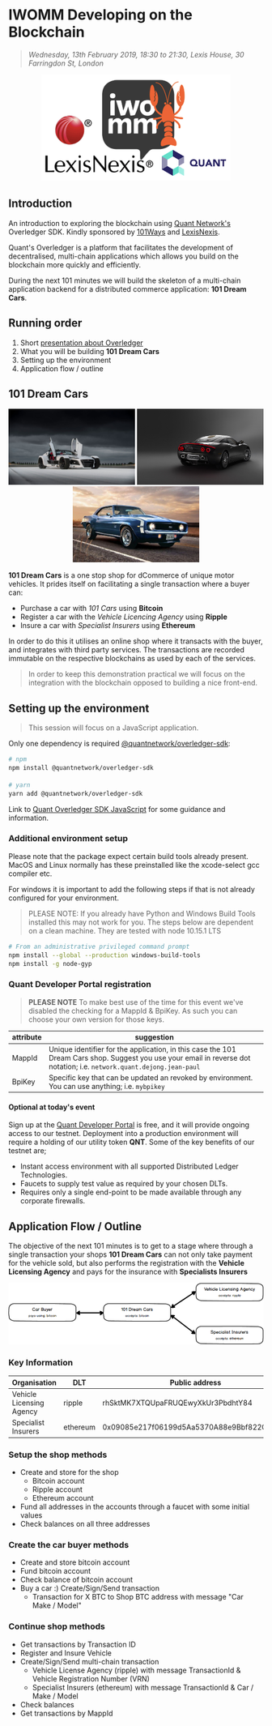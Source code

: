 # IWOMM Developing on the Blockchain

> *Wednesday, 13th February 2019, 18:30 to 21:30, Lexis House, 30 Farringdon St, London*

<p align="center">
    <img src="images/iwomm_blockchain_quant.jpeg">
</p>

## Introduction

An introduction to exploring the blockchain using [Quant Network's](https://www.quant.network) Overledger SDK. Kindly sponsored by [101Ways](https://www.101ways.com/) and [LexisNexis](http://www.lexisnexis.co.uk/en-uk/home.page).

Quant's Overledger is a platform that facilitates the development of decentralised, multi-chain applications which allows you build on the blockchain more quickly and efficiently.

During the next 101 minutes we will build the skeleton of a multi-chain application backend for a distributed commerce application: **101 Dream Cars**.

## Running order

1. Short [presentation about Overledger](documents/quant-101ways-iwomm-presentation_20190213.pptx)
2. What you will be building **101 Dream Cars**
3. Setting up the environment
4. Application flow / outline

## 101 Dream Cars

<p align="center">
    <img src="images/donkervoort-d8-gto-40-3-web.jpg" width="250" height="150">
    <img src="images/spycker_c8-Preliator.jpg" width="250" height="150">
    <img src="images/camaro-ss.jpg" width="250" height="150">
</p>

**101 Dream Cars** is a one stop shop for dCommerce of unique motor vehicles. It prides itself on facilitating a single transaction where a buyer can:

* Purchase a car with *101 Cars* using **Bitcoin**
* Register a car with the *Vehicle Licencing Agency* using **Ripple**
* Insure a car with *Specialist Insurers* using **Ethereum**

In order to do this it utilises an online shop where it transacts with the buyer, and integrates with third party services. The transactions are recorded immutable on the respective blockchains as used by each of the services.

> In order to keep this demonstration practical we will focus on the integration with the blockchain opposed to building a nice front-end.

## Setting up the environment

> This session will focus on a JavaScript application.

Only one dependency is required [@quantnetwork/overledger-sdk](https://www.npmjs.com/package/@quantnetwork/overledger-sdk):

```sh
# npm
npm install @quantnetwork/overledger-sdk

# yarn
yarn add @quantnetwork/overledger-sdk
```

Link to [Quant Overledger SDK JavaScript](https://github.com/quantnetwork/overledger-sdk-javascript) for some guidance and information.

### Additional environment setup

Please note that the package expect certain build tools already present. MacOS and Linux normally has these preinstalled like the xcode-select gcc compiler etc.

For windows it is important to add the following steps if that is not already configured for your environment.

> PLEASE NOTE: If you already have Python and Windows Build Tools installed this may not work for you. The steps below are dependent on a clean machine. They are tested with node 10.15.1 LTS

```sh
# From an administrative privileged command prompt
npm install --global --production windows-build-tools
npm install -g node-gyp
```

### Quant Developer Portal registration

> **PLEASE NOTE** To make best use of the time for this event we've disabled the checking for a MappId & BpiKey. As such you can choose your own version for those keys.

|attribute|suggestion|
|---|---|
|MappId|Unique identifier for the application, in this case the 101 Dream Cars shop. Suggest you use your email in reverse dot notation; i.e. `network.quant.dejong.jean-paul`|
|BpiKey|Specific key that can be updated an revoked by environment. You can use anything; i.e. `mybpikey`|

#### Optional at today's event
Sign up at the [Quant Developer Portal](https://developer.quant.network) is free, and it will provide ongoing access to our testnet. Deployment into a production environment will require a holding of our utility token **QNT**. Some of the key benefits of our testnet are;

* Instant access environment with all supported Distributed Ledger Technologies.
* Faucets to supply test value as required by your chosen DLTs.
* Requires only a single end-point to be made available through any corporate firewalls.

## Application Flow / Outline

The objective of the next 101 minutes is to get to a stage where through a single transaction your shops **101 Dream Cars** can not only take payment for the vehicle sold, but also performs the registration with the **Vehicle Licensing Agency** and pays for the insurance with **Specialists Insurers**

<p align="center">
    <img src="images/101-dream-cars-overview.png">
</p>

### Key Information

|Organisation|DLT|Public address|
|---|---|---|
|Vehicle Licensing Agency|ripple|rhSktMK7XTQUpaFRUQEwyXkUr3PbdhtY84|
|Specialist Insurers|ethereum|0x09085e217f06199d5Aa5370A88e9Bbf822CaE84F|

### Setup the shop methods

* Create and store for the shop
  * Bitcoin account
  * Ripple account
  * Ethereum account
* Fund all addresses in the accounts through a faucet with some initial values
* Check balances on all three addresses

### Create the car buyer methods

* Create and store bitcoin account
* Fund bitcoin account
* Check balance of bitcoin account
* Buy a car :) Create/Sign/Send transaction
  * Transaction for X BTC to Shop BTC address with message "Car Make / Model"

### Continue shop methods

* Get transactions by Transaction ID
* Register and Insure Vehicle
* Create/Sign/Send multi-chain transaction
  * Vehicle License Agency (ripple) with message TransactionId & Vehicle Registration Number (VRN)
  * Specialist Insurers (ethereum) with  message TransactionId & Car / Make / Model
* Check balances
* Get transactions by MappId

